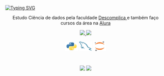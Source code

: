 

[![Typing SVG](https://readme-typing-svg.herokuapp.com/?color=83a2eb&size=35&center=true&vCenter=true&width=1000&lines=Obaa!,+Eu+sou+o+Wagner+Duarte;Tenho+18+anos+;Cursando+Data+Science;Seja+Bem-vindo!+:%29)](https://git.io/typing-svg)

  
  <p align="center">
    Estudo Ciência de dados pela faculdade 
    <a href=https://descomplica.com.br/faculdade/>Descomplica </a> 
    e também faço cursos da área na 
    <a href=https://www.alura.com.br/> Alura </a>
  </p>

  
</div>

 

<div align="center">
  <a href="https://github.com/duribeiro">
    <img height="150em" src="https://github-readme-stats.vercel.app/api?username=wagnerldsfilho&count_private=true&include_all_commits=true&show_icons=true&theme=tokyonight&hide_border=false&show_owner=true"/>
    <img height="150em" src="https://github-readme-stats.vercel.app/api/top-langs/?username=wagnerldsfilho&theme=tokyonight&hide_border=false&&layout=compact"/>
  </a>
</div>

  
  
<div align="center" valign="top"><br>
  <img align="center" alt="Wg-Python" height="30" width="40" src="https://raw.githubusercontent.com/devicons/devicon/master/icons/python/python-original.svg">
  <img align="center" alt="Wg-MySQL" height="30" width="40" src="https://github.com/devicons/devicon/blob/master/icons/mysql/mysql-original.svg">
  <img align="center" alt="Wg-Jupyter-notebook" height="30" width="40" src="https://github.com/devicons/devicon/blob/master/icons/jupyter/jupyter-original.svg">
  
  ##
  
</div><br>

<div align="center">
  <a href=https://www.linkedin.com/in/wagnerldsfilho/ target="_blank"><img src="https://img.shields.io/badge/-LinkedIn-%230077B5?style=for-the-badge&logo=linkedin&logoColor=white" target="_blank"></a> 
  <a href = "mailto:wagner11052004@gmail.com"><img src="https://img.shields.io/badge/Gmail-D14836?style=for-the-badge&logo=gmail&logoColor=white" target="_blank"></a>
</div>
